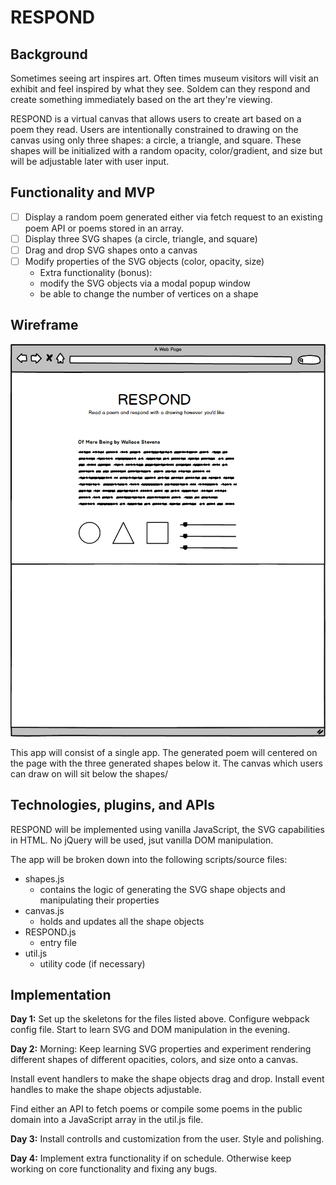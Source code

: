 # RESPOND

## Background
Sometimes seeing art inspires art. Often times museum visitors will visit an exhibit and feel inspired by what they see. Soldem can they respond and create something immediately based on the art they're viewing. 

RESPOND is a virtual canvas that allows users to create art based on a poem they read. Users are intentionally constrained to drawing on the canvas using only three shapes: a circle, a triangle, and square. These shapes will be initialized with a random opacity, color/gradient, and size but will be adjustable later with user input. 

## Functionality and MVP
- [ ] Display a random poem generated either via fetch request to an existing poem API or poems stored in an array. 
- [ ] Display three SVG shapes (a circle, triangle, and square) 
- [ ] Drag and drop SVG shapes onto a canvas
- [ ] Modify properties of the SVG objects (color, opacity, size)
  - Extra functionality (bonus): 
  - modify the SVG objects via a modal popup window
  - be able to change the number of vertices on a shape

## Wireframe
![wireframe](./respond.png)

This app will consist of a single app. The generated poem will centered on the page with the three generated shapes below it. The canvas which users can draw on will sit below the shapes/

## Technologies, plugins, and APIs
RESPOND will be implemented using vanilla JavaScript, the SVG capabilities in HTML. No jQuery will be used, jsut vanilla DOM manipulation. 

The app will be broken down into the following scripts/source files:
* shapes.js
  * contains the logic of generating the SVG shape objects and manipulating their properties
* canvas.js
  * holds and updates all the shape objects
* RESPOND.js
  * entry file
* util.js
  * utility code (if necessary)

## Implementation 
**Day 1:**
Set up the skeletons for the files listed above. Configure webpack config file. Start to learn SVG and DOM manipulation in the evening. 

**Day 2:** 
Morning: Keep learning SVG properties and experiment rendering different shapes of different opacities, colors, and size onto a canvas.

Install event handlers to make the shape objects drag and drop.
Install event handles to make the shape objects adjustable. 

Find either an API to fetch poems or compile some poems in the public domain into a JavaScript array in the util.js file. 

**Day 3:**
Install controlls and customization from the user. Style and polishing.

**Day 4:**
Implement extra functionality if on schedule. Otherwise keep working on core functionality and fixing any bugs. 

